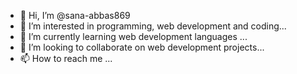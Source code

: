 - 👋 Hi, I’m @sana-abbas869
- 👀 I’m interested in  programming, web development and coding...
- 🌱 I’m currently learning web development languages ...
- 💞️ I’m looking to collaborate on web development projects...
- 📫 How to reach me ...

<!---
sana-abbas869/sana-abbas869 is a ✨ special ✨ repository because its `README.md` (this file) appears on your GitHub profile.
You can click the Preview link to take a look at your changes.
--->
